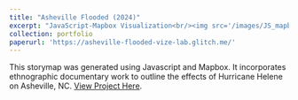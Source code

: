 ```yaml
---
title: "Asheville Flooded (2024)"
excerpt: "JavaScript-Mapbox Visualization<br/><img src='/images/JS_mapbox.png'>"
collection: portfolio
paperurl: 'https://asheville-flooded-vize-lab.glitch.me/'
---
```


This storymap was generated using Javascript and Mapbox. It incorporates ethnographic documentary work to outline the effects of Hurricane Helene on Asheville, NC. 
 [View Project Here](https://asheville-flooded-vize-lab.glitch.me).
